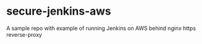 # secure-jenkins-aws
A sample repo with example of running Jenkins on AWS behind nginx https reverse-proxy
